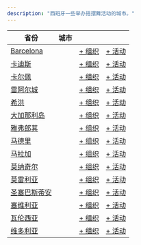 ```yaml
---
description: "西班牙一些举办摇摆舞活动的城市。"
---
```


| 省份 | 城市 | | |
| --- | --- | --- | --- |
| [Barcelona](by_city.md#barcelona) | | [+ 组织](https://github.com/swingdance/orgs/issues/new?assignees=&labels=add+org&projects=&template=02-add_entity.yml&title=%5Bes_ES%5D%20Add%20Org%3A%20%3CName%3E&region=es_ES&province=Barcelona&city=Barcelona) | [+ 活动](https://github.com/swingdance/events/issues/new?assignees=&labels=add+event&projects=&template=02-add_entity.yml&title=%5B2024%2Fes_ES%5D%20Add%20Event%3A%20%3CName%3E&region=es_ES&province=Barcelona&city=Barcelona&org_id=&date_starts=2024-&date_ends=2024-) |
| [卡迪斯](by_city.md#cadiz) | | [+ 组织](https://github.com/swingdance/orgs/issues/new?assignees=&labels=add+org&projects=&template=02-add_entity.yml&title=%5Bes_ES%5D%20Add%20Org%3A%20%3CName%3E&region=es_ES&province=Cadiz&city=Cadiz) | [+ 活动](https://github.com/swingdance/events/issues/new?assignees=&labels=add+event&projects=&template=02-add_entity.yml&title=%5B2024%2Fes_ES%5D%20Add%20Event%3A%20%3CName%3E&region=es_ES&province=Cadiz&city=Cadiz&org_id=&date_starts=2024-&date_ends=2024-) |
| [卡尔佩](by_city.md#calpe) | | [+ 组织](https://github.com/swingdance/orgs/issues/new?assignees=&labels=add+org&projects=&template=02-add_entity.yml&title=%5Bes_ES%5D%20Add%20Org%3A%20%3CName%3E&region=es_ES&province=Calpe&city=Calpe) | [+ 活动](https://github.com/swingdance/events/issues/new?assignees=&labels=add+event&projects=&template=02-add_entity.yml&title=%5B2024%2Fes_ES%5D%20Add%20Event%3A%20%3CName%3E&region=es_ES&province=Calpe&city=Calpe&org_id=&date_starts=2024-&date_ends=2024-) |
| [雷阿尔城](by_city.md#ciudad-real) | | [+ 组织](https://github.com/swingdance/orgs/issues/new?assignees=&labels=add+org&projects=&template=02-add_entity.yml&title=%5Bes_ES%5D%20Add%20Org%3A%20%3CName%3E&region=es_ES&province=Ciudad%20Real&city=Ciudad%20Real) | [+ 活动](https://github.com/swingdance/events/issues/new?assignees=&labels=add+event&projects=&template=02-add_entity.yml&title=%5B2024%2Fes_ES%5D%20Add%20Event%3A%20%3CName%3E&region=es_ES&province=Ciudad%20Real&city=Ciudad%20Real&org_id=&date_starts=2024-&date_ends=2024-) |
| [希洪](by_city.md#gijon) | | [+ 组织](https://github.com/swingdance/orgs/issues/new?assignees=&labels=add+org&projects=&template=02-add_entity.yml&title=%5Bes_ES%5D%20Add%20Org%3A%20%3CName%3E&region=es_ES&province=Gijon&city=Gijon) | [+ 活动](https://github.com/swingdance/events/issues/new?assignees=&labels=add+event&projects=&template=02-add_entity.yml&title=%5B2024%2Fes_ES%5D%20Add%20Event%3A%20%3CName%3E&region=es_ES&province=Gijon&city=Gijon&org_id=&date_starts=2024-&date_ends=2024-) |
| [大加那利岛](by_city.md#gran-canaria) | | [+ 组织](https://github.com/swingdance/orgs/issues/new?assignees=&labels=add+org&projects=&template=02-add_entity.yml&title=%5Bes_ES%5D%20Add%20Org%3A%20%3CName%3E&region=es_ES&province=Gran%20Canaria&city=Gran%20Canaria) | [+ 活动](https://github.com/swingdance/events/issues/new?assignees=&labels=add+event&projects=&template=02-add_entity.yml&title=%5B2024%2Fes_ES%5D%20Add%20Event%3A%20%3CName%3E&region=es_ES&province=Gran%20Canaria&city=Gran%20Canaria&org_id=&date_starts=2024-&date_ends=2024-) |
| [雅弗郎其](by_city.md#llafranc) | | [+ 组织](https://github.com/swingdance/orgs/issues/new?assignees=&labels=add+org&projects=&template=02-add_entity.yml&title=%5Bes_ES%5D%20Add%20Org%3A%20%3CName%3E&region=es_ES&province=Llafranc&city=Llafranc) | [+ 活动](https://github.com/swingdance/events/issues/new?assignees=&labels=add+event&projects=&template=02-add_entity.yml&title=%5B2024%2Fes_ES%5D%20Add%20Event%3A%20%3CName%3E&region=es_ES&province=Llafranc&city=Llafranc&org_id=&date_starts=2024-&date_ends=2024-) |
| [马德里](by_city.md#madrid) | | [+ 组织](https://github.com/swingdance/orgs/issues/new?assignees=&labels=add+org&projects=&template=02-add_entity.yml&title=%5Bes_ES%5D%20Add%20Org%3A%20%3CName%3E&region=es_ES&province=Madrid&city=Madrid) | [+ 活动](https://github.com/swingdance/events/issues/new?assignees=&labels=add+event&projects=&template=02-add_entity.yml&title=%5B2024%2Fes_ES%5D%20Add%20Event%3A%20%3CName%3E&region=es_ES&province=Madrid&city=Madrid&org_id=&date_starts=2024-&date_ends=2024-) |
| [马拉加](by_city.md#malaga) | | [+ 组织](https://github.com/swingdance/orgs/issues/new?assignees=&labels=add+org&projects=&template=02-add_entity.yml&title=%5Bes_ES%5D%20Add%20Org%3A%20%3CName%3E&region=es_ES&province=Malaga&city=Malaga) | [+ 活动](https://github.com/swingdance/events/issues/new?assignees=&labels=add+event&projects=&template=02-add_entity.yml&title=%5B2024%2Fes_ES%5D%20Add%20Event%3A%20%3CName%3E&region=es_ES&province=Malaga&city=Malaga&org_id=&date_starts=2024-&date_ends=2024-) |
| [莫纳奇尔](by_city.md#monachil) | | [+ 组织](https://github.com/swingdance/orgs/issues/new?assignees=&labels=add+org&projects=&template=02-add_entity.yml&title=%5Bes_ES%5D%20Add%20Org%3A%20%3CName%3E&region=es_ES&province=Monachil&city=Monachil) | [+ 活动](https://github.com/swingdance/events/issues/new?assignees=&labels=add+event&projects=&template=02-add_entity.yml&title=%5B2024%2Fes_ES%5D%20Add%20Event%3A%20%3CName%3E&region=es_ES&province=Monachil&city=Monachil&org_id=&date_starts=2024-&date_ends=2024-) |
| [莫雷利亚](by_city.md#morella) | | [+ 组织](https://github.com/swingdance/orgs/issues/new?assignees=&labels=add+org&projects=&template=02-add_entity.yml&title=%5Bes_ES%5D%20Add%20Org%3A%20%3CName%3E&region=es_ES&province=Morella&city=Morella) | [+ 活动](https://github.com/swingdance/events/issues/new?assignees=&labels=add+event&projects=&template=02-add_entity.yml&title=%5B2024%2Fes_ES%5D%20Add%20Event%3A%20%3CName%3E&region=es_ES&province=Morella&city=Morella&org_id=&date_starts=2024-&date_ends=2024-) |
| [圣塞巴斯蒂安](by_city.md#san-sebastian) | | [+ 组织](https://github.com/swingdance/orgs/issues/new?assignees=&labels=add+org&projects=&template=02-add_entity.yml&title=%5Bes_ES%5D%20Add%20Org%3A%20%3CName%3E&region=es_ES&province=San%20Sebastian&city=San%20Sebastian) | [+ 活动](https://github.com/swingdance/events/issues/new?assignees=&labels=add+event&projects=&template=02-add_entity.yml&title=%5B2024%2Fes_ES%5D%20Add%20Event%3A%20%3CName%3E&region=es_ES&province=San%20Sebastian&city=San%20Sebastian&org_id=&date_starts=2024-&date_ends=2024-) |
| [塞维利亚](by_city.md#sevilla) | | [+ 组织](https://github.com/swingdance/orgs/issues/new?assignees=&labels=add+org&projects=&template=02-add_entity.yml&title=%5Bes_ES%5D%20Add%20Org%3A%20%3CName%3E&region=es_ES&province=Sevilla&city=Sevilla) | [+ 活动](https://github.com/swingdance/events/issues/new?assignees=&labels=add+event&projects=&template=02-add_entity.yml&title=%5B2024%2Fes_ES%5D%20Add%20Event%3A%20%3CName%3E&region=es_ES&province=Sevilla&city=Sevilla&org_id=&date_starts=2024-&date_ends=2024-) |
| [瓦伦西亚](by_city.md#valencia) | | [+ 组织](https://github.com/swingdance/orgs/issues/new?assignees=&labels=add+org&projects=&template=02-add_entity.yml&title=%5Bes_ES%5D%20Add%20Org%3A%20%3CName%3E&region=es_ES&province=Valencia&city=Valencia) | [+ 活动](https://github.com/swingdance/events/issues/new?assignees=&labels=add+event&projects=&template=02-add_entity.yml&title=%5B2024%2Fes_ES%5D%20Add%20Event%3A%20%3CName%3E&region=es_ES&province=Valencia&city=Valencia&org_id=&date_starts=2024-&date_ends=2024-) |
| [维多利亚](by_city.md#vitoria) | | [+ 组织](https://github.com/swingdance/orgs/issues/new?assignees=&labels=add+org&projects=&template=02-add_entity.yml&title=%5Bes_ES%5D%20Add%20Org%3A%20%3CName%3E&region=es_ES&province=Vitoria&city=Vitoria) | [+ 活动](https://github.com/swingdance/events/issues/new?assignees=&labels=add+event&projects=&template=02-add_entity.yml&title=%5B2024%2Fes_ES%5D%20Add%20Event%3A%20%3CName%3E&region=es_ES&province=Vitoria&city=Vitoria&org_id=&date_starts=2024-&date_ends=2024-) |
